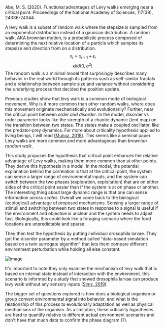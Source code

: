 Abe, M. S. (2020). Functional advantages of Lévy walks emerging near a critical point. Proceedings of the National Academy of Sciences, 117(39), 24336-24344.

A levy walk is a subset of random walk where the stepsize is sampled from an exponential distribution instead of a gaussian distribution. 
A random walk, AKA brownian motion, is a probabilistic process composed of determining the next relative location of a particle which samples its stepsize and direction from on a distribution.
$$x_i = x_{i-1} + \epsilon_i$$
$$\epsilon \tilde iid(0,\sigma^2)$$
The random walk is a minimal model that surprisingly describes many behavior in the real world through its patterns such as self-similar fractals and a relationship between sample size and variance without considering the underlying process that decided the position update. 

Previous studies show that levy walk is a common mode of biological movement. Why is it more common than other random walks, where does this movement originate mechanistically and evolutionarily?
Further, near the critical point between *order and disorder*. In the model, disorder vs order parameter looks like the strength of a chaotic dynamic (tent map) on the transition between two states. The states make a coupled oscillator, like the predator-prey dynamics. 
For more about criticality hypothesis applied to living beings, I will read [(Munoz, 2018)](https://journals.aps.org/rmp/abstract/10.1103/RevModPhys.90.031001). This seems like a seminal paper.
Levy walks are more common and more advantageous than *brownian random walk*.

This study proposes the hypothesis that critical point enhances the relative advantage of Levy walks, making them more common than at other points.
They derive this hypothesis in a model. In the model, the potential explanation behind the correlation is that at the critical point, the system can sense a larger range of environmental inputs, and the system can switch between the two phases (exploration, exploitation) that are on either sides of the critical point easier than if the system is at on phase or another.
The interesting thing about large dynamic range is that one can sense information across *scales*. 
Overall we come back to the biological (ecological) advantage of proposed mechanisms. Sensing a larger range of stimuli and switching between two states in response to a signal is useful if the environment and objective is unclear and the system needs to adjust fast. Biologically, this could look like a foraging scenario where the food locations are unpredictable and sparse. 

They then test the hypothesis by putting individual drosophila larvae. They got the disorder parameter by a method called "data-based simulation based on a twin surrogate algorithm" that lets them compare different environment perturbation while holding all else constant.  

![image](https://github.com/yufeixiao/graphfei.github.io/assets/51347874/2821725d-ea65-401c-84d5-f3e41af47049)

It's important to note they only examine the mechanism of levy walk that is based on internal state instead of interaction with the environment. this scenario is informed by a study that showed drosophila larvae can produce levy walk without any sensory inputs ([Sims, 2019](https://elifesciences.org/articles/50316)). 

The bigger set of questions explored is how does a biological organism or group convert environmental signal into behavior, and what is the relationship of this process to evolutionary adaptation as well as physical mechanisms of the organism. As a limitation, these criticality hypotheses are hard to quantify relative to different actual environment scenarios and don't have that much data to confirm the phase diagram (?).

